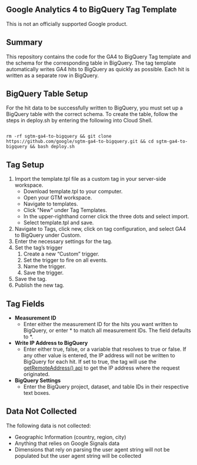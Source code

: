 ## Google Analytics 4 to BigQuery Tag Template

This is not an officially supported Google product.


## Summary

This repository contains the code for the GA4 to BigQuery Tag template and the schema for the corresponding table in BigQuery. The tag template automatically writes GA4 hits to BigQuery as quickly as possible. Each hit is written as a separate row in BigQuery.


## BigQuery Table Setup

For the hit data to be successfully written to BigQuery, you must set up a BigQuery table with the correct schema. To create the table, follow the steps in deploy.sh by entering the following into Cloud Shell.

```

rm -rf sgtm-ga4-to-bigquery && git clone https://github.com/google/sgtm-ga4-to-bigquery.git && cd sgtm-ga4-to-bigquery && bash deploy.sh

```


## Tag Setup



1. Import the template.tpl file as a custom tag in your server-side workspace.
	*	Download template.tpl to your computer.
	*	Open your GTM workspace.
	*	Navigate to templates.
	*	Click "New" under Tag Templates.
	*	In the upper-righthand corner click the three dots and select import.
	* Select template.tpl and save.
2. Navigate to Tags, click new, click on tag configuration, and select GA4 to BigQuery under Custom.
3. Enter the necessary settings for the tag.
4. Set the tag’s trigger
    1. Create a new “Custom” trigger.
    2. Set the trigger to fire on all events.
    3. Name the trigger.
    4. Save the trigger.
5. Save the tag.
6. Publish the new tag.


## Tag Fields



*   **Measurement ID**
    *   Enter either the measurement ID for the hits you want written to BigQuery, or enter \* to match all measurement IDs. The field defaults to \*.
*   **Write IP Address to BigQuery**
    *   Enter either true, false, or a variable that resolves to true or false. If any other value is entered, the IP address will not be written to BigQuery for each hit. If set to true, the tag will use the [getRemoteAddress() api](https://developers.google.com/tag-platform/tag-manager/server-side/api#getremoteaddress) to get the IP address where the request originated.
*   **BigQuery Settings**
    *   Enter the BigQuery project, dataset, and table IDs in their respective text boxes.


## Data Not Collected

The following data is not collected:



*   Geographic Information (country, region, city)
*   Anything that relies on Google Signals data
*   Dimensions that rely on parsing the user agent string will not be populated but the user agent string will be collected
